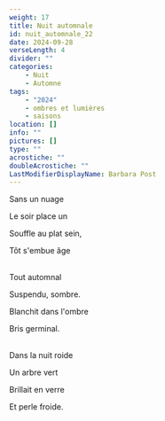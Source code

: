 ```yaml
---
weight: 17
title: Nuit automnale
id: nuit_automnale_22
date: 2024-09-28
verseLength: 4
divider: ""
categories:
    - Nuit
    - Automne
tags:
    - "2024"
    - ombres et lumières
    - saisons
location: []
info: ""
pictures: []
type: ""
acrostiche: ""
doubleAcrostiche: ""
LastModifierDisplayName: Barbara Post
---
```

Sans un nuage

Le soir place un

Souffle au plat sein,

Tôt s'embue âge

 \
Tout automnal

Suspendu, sombre.

Blanchit dans l'ombre

Bris germinal.

 \
Dans la nuit roide

Un arbre vert

Brillait en verre

Et perle froide.
